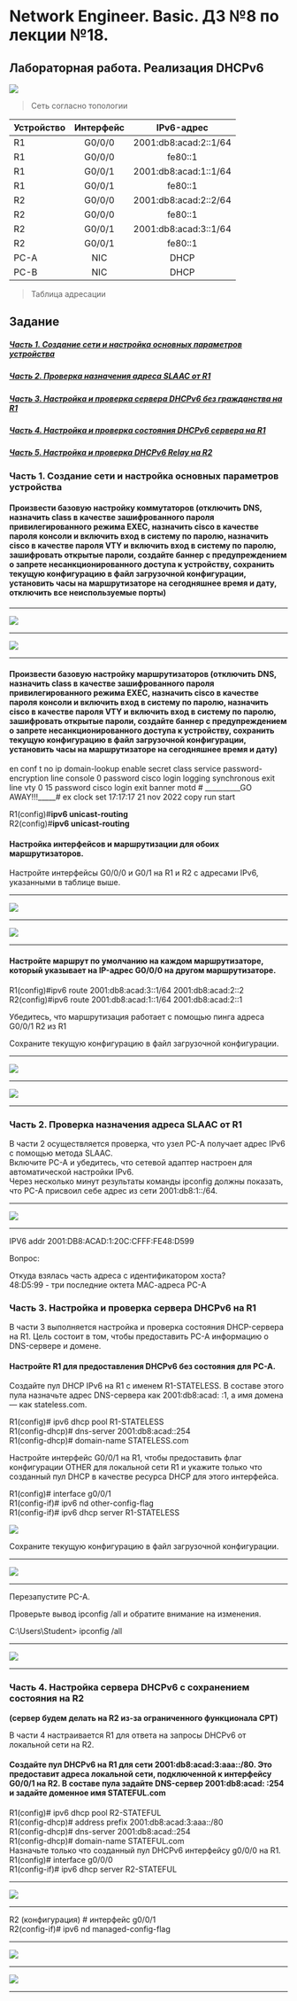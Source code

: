 
# Network Engineer. Basic. ДЗ №8 по лекции №18.

## Лабораторная работа. Реализация DHCPv6

![](https://github.com/yksie/Network-engineer/blob/main/lab08(lec18)_v6/Screenshot_10.jpg)
> Сеть согласно топологии


| Устройство  | Интерфейс   | IPv6-адрес|
| :------------ |:---------------:| :---------------:|
| R1      | G0/0/0      | 2001:db8:acad:2::1/64  |
| R1      | G0/0/0      | fe80::1                |
| R1      | G0/0/1      | 2001:db8:acad:1::1/64  |
| R1      | G0/0/1      | fe80::1                |
| R2      | G0/0/0      | 2001:db8:acad:2::2/64  |
| R2      | G0/0/0      | fe80::1                |
| R2      | G0/0/1      | 2001:db8:acad:3::1/64  |
| R2      | G0/0/1      | fe80::1                |
| PC-A    | NIC         | DHCP                   |
| PC-B    | NIC         | DHCP                   |

> Таблица адресации



## Задание

##### [Часть 1. Создание сети и настройка основных параметров устройства]()

##### [Часть 2. Проверка назначения адреса SLAAC от R1]()

##### [Часть 3. Настройка и проверка сервера DHCPv6 без гражданства на R1]()

##### [Часть 4. Настройка и проверка состояния DHCPv6 сервера на R1]()

##### [Часть 5. Настройка и проверка DHCPv6 Relay на R2]()



### Часть 1. Создание сети и настройка основных параметров устройства


#### Произвести базовую настройку коммутаторов (отключить DNS, назначить class в качестве зашифрованного пароля привилегированного режима EXEC, назначить cisco в качестве пароля консоли и включить вход в систему по паролю, назначить cisco в качестве пароля VTY и включить вход в систему по паролю, зашифровать открытые пароли, создайте баннер с предупреждением о запрете несанкционированного доступа к устройству, сохранить текущую конфигурацию в файл загрузочной конфигурации, установить часы на маршрутизаторе на сегодняшнее время и дату, отключить все неиспользуемые порты)
___
![](https://github.com/yksie/Network-engineer/blob/main/lab08(lec18)_v6/Screenshot_11.jpg)
___
![](https://github.com/yksie/Network-engineer/blob/main/lab08(lec18)_v6/Screenshot_12.jpg)
___

#### Произвести базовую настройку маршрутизаторов (отключить DNS, назначить class в качестве зашифрованного пароля привилегированного режима EXEC, назначить cisco в качестве пароля консоли и включить вход в систему по паролю, назначить cisco в качестве пароля VTY и включить вход в систему по паролю, зашифровать открытые пароли, создайте баннер с предупреждением о запрете несанкционированного доступа к устройству, сохранить текущую конфигурацию в файл загрузочной конфигурации, установить часы на маршрутизаторе на сегодняшнее время и дату)

en
conf t
no ip domain-lookup
enable secret class
service password-encryption 
line console 0
password cisco
login
logging synchronous 
exit
line vty 0 15
password cisco
login
exit
banner motd #
__________GO AWAY!!!_____#
ex
clock set 17:17:17 21 nov 2022
copy run start

R1(config)#**ipv6 unicast-routing**  
R2(config)#**ipv6 unicast-routing**



#### Настройка интерфейсов и маршрутизации для обоих маршрутизаторов.

Настройте интерфейсы G0/0/0 и G0/1 на R1 и R2 с адресами IPv6, указанными в таблице выше.
___
![](https://github.com/yksie/Network-engineer/blob/main/lab08(lec18)_v6/Screenshot_13.jpg)
___
![](https://github.com/yksie/Network-engineer/blob/main/lab08(lec18)_v6/Screenshot_14.jpg)
___
#### Настройте маршрут по умолчанию на каждом маршрутизаторе, который указывает на IP-адрес G0/0/0 на другом маршрутизаторе.

R1(config)#ipv6 route 2001:db8:acad:3::1/64 2001:db8:acad:2::2  
R2(config)#ipv6 route 2001:db8:acad:1::1/64 2001:db8:acad:2::1  

Убедитесь, что маршрутизация работает с помощью пинга адреса G0/0/1 R2 из R1

Сохраните текущую конфигурацию в файл загрузочной конфигурации.

___
![](https://github.com/yksie/Network-engineer/blob/main/lab08(lec18)_v6/Screenshot_15.jpg)
___
![](https://github.com/yksie/Network-engineer/blob/main/lab08(lec18)_v6/Screenshot_16.jpg)
___


### Часть 2. Проверка назначения адреса SLAAC от R1

В части 2 осуществляется проверка, что узел PC-A получает адрес IPv6 с помощью метода SLAAC.  
Включите PC-A и убедитесь, что сетевой адаптер настроен для автоматической настройки IPv6.  
Через несколько минут результаты команды ipconfig должны показать, что PC-A присвоил себе адрес из сети 2001:db8:1::/64.  


___
![](https://github.com/yksie/Network-engineer/blob/main/lab08(lec18)_v6/Screenshot_17.jpg)
___

IPV6 addr 2001:DB8:ACAD:1:20C:CFFF:FE48:D599  

Вопрос:

Откуда взялась часть адреса с идентификатором хоста?  
48:D5:99 - три последние октета МАС-адреса PC-A  


### Часть 3. Настройка и проверка сервера DHCPv6 на R1

В части 3 выполняется настройка и проверка состояния DHCP-сервера на R1. Цель состоит в том, чтобы предоставить PC-A информацию о DNS-сервере и домене.

#### Настройте R1 для предоставления DHCPv6 без состояния для PC-A.

Создайте пул DHCP IPv6 на R1 с именем R1-STATELESS. В составе этого пула назначьте адрес DNS-сервера как 2001:db8:acad: :1, а имя домена — как stateless.com.

R1(config)# ipv6 dhcp pool R1-STATELESS  
R1(config-dhcp)# dns-server 2001:db8:acad::254  
R1(config-dhcp)# domain-name STATELESS.com  

Настройте интерфейс G0/0/1 на R1, чтобы предоставить флаг конфигурации OTHER для локальной сети R1 и укажите только что созданный пул DHCP в качестве ресурса DHCP для этого интерфейса.

R1(config)# interface g0/0/1  
R1(config-if)# ipv6 nd other-config-flag   
R1(config-if)# ipv6 dhcp server R1-STATELESS  

![](https://github.com/yksie/Network-engineer/blob/main/lab08(lec18)_v6/Screenshot_18_0.jpg)

Сохраните текущую конфигурацию в файл загрузочной конфигурации.

___
![](https://github.com/yksie/Network-engineer/blob/main/lab08(lec18)_v6/Screenshot_18.jpg)
___

Перезапустите PC-A.

Проверьте вывод ipconfig /all и обратите внимание на изменения.

C:\Users\Student> ipconfig /all

___
![](https://github.com/yksie/Network-engineer/blob/main/lab08(lec18)_v6/Screenshot_19.jpg)
___

### Часть 4. Настройка сервера DHCPv6 с сохранением состояния на R2

__(сервер будем делать на R2 из-за ограниченного функционала СРТ)__

В части 4 настраивается R1 для ответа на запросы DHCPv6 от локальной сети на R2.

#### Создайте пул DHCPv6 на R1 для сети 2001:db8:acad:3:aaa::/80. Это предоставит адреса локальной сети, подключенной к интерфейсу G0/0/1 на R2. В составе пула задайте DNS-сервер 2001:db8:acad: :254 и задайте доменное имя STATEFUL.com

R1(config)# ipv6 dhcp pool R2-STATEFUL  
R1(config-dhcp)# address prefix 2001:db8:acad:3:aaa::/80  
R1(config-dhcp)# dns-server 2001:db8:acad::254  
R1(config-dhcp)# domain-name STATEFUL.com  
Назначьте только что созданный пул DHCPv6 интерфейсу g0/0/0 на R1.  
R1(config)# interface g0/0/0  
R1(config-if)# ipv6 dhcp server R2-STATEFUL  

___
![](https://github.com/yksie/Network-engineer/blob/main/lab08(lec18)_v6/Screenshot_20.jpg)
___

R2 (конфигурация) # интерфейс g0/0/1  
R2(config-if)# ipv6 nd managed-config-flag  

___
![](https://github.com/yksie/Network-engineer/blob/main/lab08(lec18)_v6/Screenshot_20_1.jpg)
___

![](https://github.com/yksie/Network-engineer/blob/main/lab08(lec18)_v6/Screenshot_21.jpg)
___

